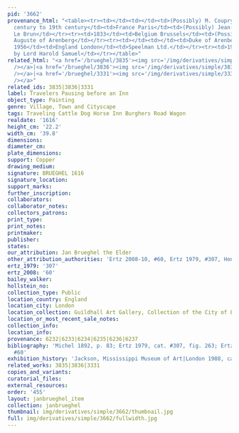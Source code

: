```yaml
---
pid: '3662'
provenance_html: "<table><tr><td></td><td></td><td>(Possibly) M. Coupry-Dupre</td></tr><tr><td>18th
  century to 19th century</td><td>France Paris</td><td>(Possibly) Jean-Baptiste Pierre
  Le Brun</td></tr><tr><td>1833</td><td>Belgium Brussels</td><td>(Possibly) Prince
  Auguste of Arenberg</td></tr><tr><td></td><td></td><td>Duke of Arenberg</td></tr><tr><td>Until
  1956</td><td>England London</td><td>Speelman Ltd.</td></tr><tr><td>1956</td><td></td><td>Acquired
  by Lord Harold Samuel</td></tr></table>"
related_html: "<a href='/brueghel/3835'><img src='/img/derivatives/simple/3835/thumbnail.jpg'
  /></a>|<a href='/brueghel/3836'><img src='/img/derivatives/simple/3836/thumbnail.jpg'
  /></a>|<a href='/brueghel/3331'><img src='/img/derivatives/simple/3331/thumbnail.jpg'
  /></a>"
related_ids: 3835|3836|3331
label: Travelers Pausing before an Inn
object_type: Painting
genre: Village, Town and Cityscape
tags: Traveling Cattle Dog Horse Inn Burghers Road Wagon
realdate: '1616'
height_cm: '22.2'
width_cm: '39.8'
dimensions:
diameter_cm:
plate_dimensions:
support: Copper
drawing_medium:
signature: BRUEGHEL 1616
signature_location:
support_marks:
further_inscription:
collaborators:
collaborator_notes:
collectors_patrons:
print_type:
print_notes:
printmaker:
publisher:
states:
our_attribution: Jan Brueghel the Elder
other_attribution_authorities: 'Ertz 2008-10, #60, Ertz 1979, #307, Honig database'
ertz_1979: '307'
ertz_2008: '60'
bailey_walker:
hollstein_no:
collection_type: Public
location_country: England
location_city: London
location_collection: Guildhall Art Gallery, Collection of the City of London
location_or_most_recent_sale_notes:
collection_info:
location_info:
provenance: 6232|6233|6234|6235|6236|6237
bibliography: 'Michel 1892, p. 83; Ertz 1979, cat. #307, fig. 263; Ertz 2008-10, cat.
  #60'
exhibition_history: 'Jackson, Mississippi Museum of Art|London 1988, cat. #8'
related_works: 3835|3836|3331
copies_and_variants:
curatorial_files:
external_resources:
order: '455'
layout: janbrueghel_item
collection: janbrueghel
thumbnail: img/derivatives/simple/3662/thumbnail.jpg
full: img/derivatives/simple/3662/fullwidth.jpg
---
```


